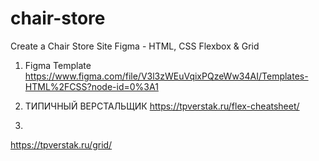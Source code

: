 # chair-store
Create a Chair Store Site Figma - HTML, CSS Flexbox &amp; Grid

1) Figma Template
https://www.figma.com/file/V3l3zWEuVqixPQzeWw34AI/Templates-HTML%2FCSS?node-id=0%3A1


2) ТИПИЧНЫЙ ВЕРСТАЛЬЩИК
https://tpverstak.ru/flex-cheatsheet/

3) 
https://tpverstak.ru/grid/
